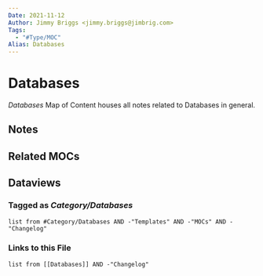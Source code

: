 ```yaml
---
Date: 2021-11-12
Author: Jimmy Briggs <jimmy.briggs@jimbrig.com>
Tags:
  - "#Type/MOC"
Alias: Databases
---
```


# Databases

*Databases* Map of Content houses all notes related to Databases in general.

## Notes

## Related MOCs

## Dataviews

### Tagged as *Category/Databases*

````dataview
list from #Category/Databases AND -"Templates" AND -"MOCs" AND -"Changelog"
````

### Links to this File

````dataview
list from [[Databases]] AND -"Changelog"
````
